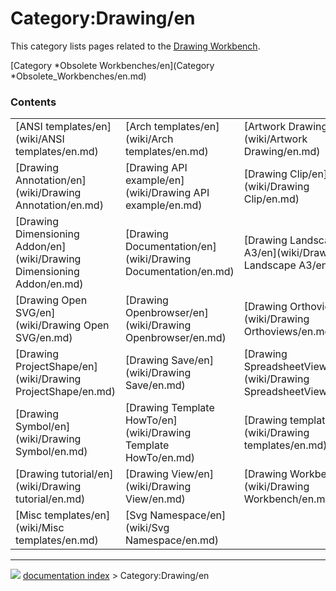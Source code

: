# Category:Drawing/en
This category lists pages related to the [Drawing Workbench](Drawing_Workbench.md).

[Category   *Obsolete Workbenches/en](Category   *Obsolete_Workbenches/en.md)

### Contents

|     |     |     |
| --- | --- | --- |
| [ANSI templates/en](wiki/ANSI templates/en.md) | [Arch templates/en](wiki/Arch templates/en.md) | [Artwork Drawing/en](wiki/Artwork Drawing/en.md) |
| [Drawing Annotation/en](wiki/Drawing Annotation/en.md) | [Drawing API example/en](wiki/Drawing API example/en.md) | [Drawing Clip/en](wiki/Drawing Clip/en.md) |
| [Drawing Dimensioning Addon/en](wiki/Drawing Dimensioning Addon/en.md) | [Drawing Documentation/en](wiki/Drawing Documentation/en.md) | [Drawing Landscape A3/en](wiki/Drawing Landscape A3/en.md) |
| [Drawing Open SVG/en](wiki/Drawing Open SVG/en.md) | [Drawing Openbrowser/en](wiki/Drawing Openbrowser/en.md) | [Drawing Orthoviews/en](wiki/Drawing Orthoviews/en.md) |
| [Drawing ProjectShape/en](wiki/Drawing ProjectShape/en.md) | [Drawing Save/en](wiki/Drawing Save/en.md) | [Drawing SpreadsheetView/en](wiki/Drawing SpreadsheetView/en.md) |
| [Drawing Symbol/en](wiki/Drawing Symbol/en.md) | [Drawing Template HowTo/en](wiki/Drawing Template HowTo/en.md) | [Drawing templates/en](wiki/Drawing templates/en.md) |
| [Drawing tutorial/en](wiki/Drawing tutorial/en.md) | [Drawing View/en](wiki/Drawing View/en.md) | [Drawing Workbench/en](wiki/Drawing Workbench/en.md) |
| [Misc templates/en](wiki/Misc templates/en.md) | [Svg Namespace/en](wiki/Svg Namespace/en.md) |



---
![](images/Right_arrow.png) [documentation index](../README.md) > Category:Drawing/en

